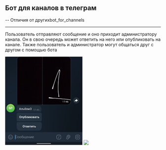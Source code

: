 Бот для каналов в телеграм 
-----
-- Отличия от другихbot_for_channels

-----
Пользователь отправляют сообщение и оно приходит администратору канала. Он в свою очередь может ответить на него или опубликовать на канале. Также пользователь и администратор могут общаться друг с другом с помощью бота

<img src=photo_2023-12-24_17-50-32.jpg width="250"/>


<img src=photo_2023-12-24_17-50-32(2).jpg width="250"/>
